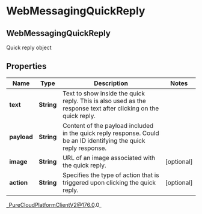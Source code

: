 # WebMessagingQuickReply

## WebMessagingQuickReply
Quick reply object

## Properties

|Name | Type | Description | Notes|
|------------ | ------------- | ------------- | -------------|
| **text** | **String** | Text to show inside the quick reply. This is also used as the response text after clicking on the quick reply. | |
| **payload** | **String** | Content of the payload included in the quick reply response. Could be an ID identifying the quick reply response. | |
| **image** | **String** | URL of an image associated with the quick reply. | [optional] |
| **action** | **String** | Specifies the type of action that is triggered upon clicking the quick reply. | [optional] |



_PureCloudPlatformClientV2@176.0.0_
